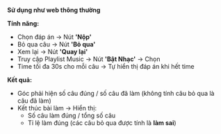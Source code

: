 **Sử dụng như web thông thường**

**Tính năng:**
- Chọn đáp án → Nút **'Nộp'**
- Bỏ qua câu → Nút **'Bỏ qua'**
- Xem lại → Nút **'Quay lại'**
- Truy cập Playlist Music → Nút **'Bật Nhạc'** → Chọn
- Time tối đa 30s cho mỗi câu → Tự hiển thị đáp án khi hết time

**Kết quả:**
- Góc phải hiện số câu đúng / số câu đã làm (không tính câu bỏ qua là câu đã làm)
- Kết thúc bài làm → Hiển thị:
  - Số câu làm đúng / tổng số câu
  - Tỉ lệ làm đúng (các câu bỏ qua được tính là **làm sai**)
